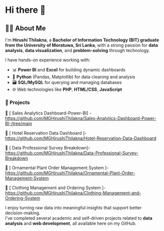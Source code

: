 # Hi there 👋 
## 👩‍🎓 About Me

I'm **Hirushi Thilakna**, a **Bachelor of Information Technology (BIT) graduate from the University of Moratuwa, Sri Lanka**, with a strong passion for **data analysis**, **data visualization**, and **problem-solving** through technology.

I have hands-on experience working with:
- 📊 **Power BI** and **Excel** for building dynamic dashboards  
- 🐍 **Python** (Pandas, Matplotlib) for data cleaning and analysis  
- 🗃️ **SQL/MySQL** for querying and managing databases  
- 🌐 Web technologies like **PHP**, **HTML/CSS**, **JavaScript**

### 📌 Projects 

🔹 [ Sales Analytics Dashboard-Power-BI] - https://github.com/MGHirushiThilakna/Sales-Analytics-Dashboard-Power-BI-/tree/main

🔹 [ Hotel Reservation Data Dashboard ]- https://github.com/MGHirushiThilakna/Hotel-Reservation-Data-Dashboard

🔹 [ Data Professional Survey Breakdown]- https://github.com/MGHirushiThilakna/Data-Professional-Survey-Breakdown

🔹 [ Ornamental Plant Order Management System ]- https://github.com/MGHirushiThilakna/Ornamental-Plant-Order-Management-System

🔹 [ Clothing Management and Ordering System ]- https://github.com/MGHirushiThilakna/Clothing-Management-and-Ordering-System 

I enjoy turning raw data into meaningful insights that support better decision-making.  
I've completed several academic and self-driven projects related to **data analysis** and **web development**, all available here on my GitHub.


<!--
**MGHirushiThilakna/MGHirushiThilakna** is a ✨ _special_ ✨ repository because its `README.md` (this file) appears on your GitHub profile.

Here are some ideas to get you started:

- 🔭 I’m currently working on ...
- 🌱 I’m currently learning ...
- 👯 I’m looking to collaborate on ...
- 🤔 I’m looking for help with ...
- 💬 Ask me about ...
- 📫 How to reach me: ...
- 😄 Pronouns: ...
- ⚡ Fun fact: ...
-->
